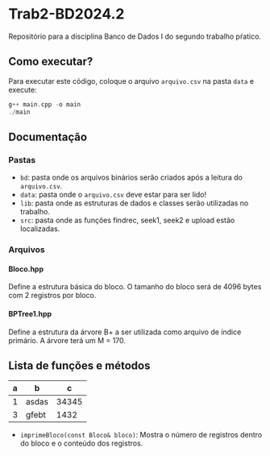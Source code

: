 # Trab2-BD2024.2 

Repositório para a disciplina Banco de Dados I do segundo trabalho pŕatico.

## Como executar?

Para executar este código, coloque o arquivo ```arquivo.csv``` na pasta ```data``` e execute:

```cpp
g++ main.cpp -o main
./main
```

## Documentação

### Pastas

- ```bd```:      pasta onde os arquivos binários serão criados após a leitura do ```arquivo.csv```.
- ```data```:    pasta onde o ```arquivo.csv``` deve estar para ser lido!
-  ```lib```:    pasta onde as estruturas de dados e classes serão utilizadas no trabalho.
-  ```src```:    pasta onde as funções findrec, seek1, seek2 e upload estão localizadas.

### Arquivos

####  Bloco.hpp

Define a estrutura básica do bloco. O tamanho do bloco será de 4096 bytes com 2 registros por bloco.

#### BPTree1.hpp

Define a estrutura da árvore B+ a ser utilizada como arquivo de índice primário. A árvore terá um M = 170.


## Lista de funções e métodos

| a | b     | c     |
|---|-------|-------|
| 1 | asdas | 34345 |
| 3 | gfebt | 1432  |

- ```imprimeBloco(const Bloco& bloco)```: Mostra o número de registros dentro do bloco e o conteúdo dos registros. 
